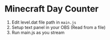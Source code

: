 # Minecraft Day Counter

1. Edit level.dat file path in `main.js`
2. Setup text panel in your OBS (Read from a file)
3. Run main.js as you stream
